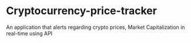 # Cryptocurrency-price-tracker
An application that alerts regarding crypto prices, Market Capitalization in real-time using API
